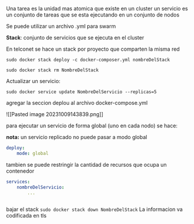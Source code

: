 
Una tarea es la unidad mas atomica que existe en un cluster
un servicio es un conjunto de tareas que se esta ejecutando en un conjunto de nodos

Se puede utilizar un archivo .yml para swarm

**Stack**: conjunto de servicios que se ejecuta en el cluster

En telconet se hace un stack por proyecto que comparten la misma red

`sudo docker stack deploy -c docker-composer.yml nombreDelStack`

`sudo docker stack rm NombreDelStack`

Actualizar un servicio:

`sudo docker service update NombreDelServicio --replicas=5 `

agregar la seccion deplou al archivo docker-compose.yml

![[Pasted image 20231009143839.png]]

para ejecutar un servicio de forma global (uno en cada nodo) se hace:

**nota:** un servicio replicado no puede pasar a modo global
```yml
deploy:
	mode: global
```
tambien se puede restringir la cantidad de recursos que ocupa un contenedor
```yaml
services:
	nombreDelServicio:
		...
		
```

bajar el stack 
`sudo docker stack down NombreDelStack`
La informacion va codificada en tls
